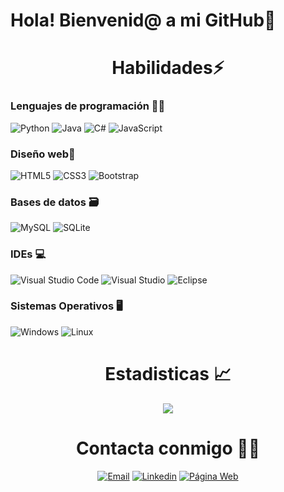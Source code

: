 
# Hola! Bienvenid@ a mi GitHub👋 

<div align="center"><h1> Habilidades⚡️ </h1></div>  

### Lenguajes de programación 👨‍💻  

![Python](https://img.shields.io/badge/python-3670A0?style=for-the-badge&logo=python&logoColor=ffdd54)
![Java](https://img.shields.io/badge/java-%23ED8B00.svg?style=for-the-badge&logo=java&logoColor=white)
![C#](https://img.shields.io/badge/c%23-%23239120.svg?style=for-the-badge&logo=c-sharp&logoColor=white)
![JavaScript](https://img.shields.io/badge/javascript-%23323330.svg?style=for-the-badge&logo=javascript&logoColor=%23F7DF1E)



### Diseño web📱   
![HTML5](https://img.shields.io/badge/html5-%23E34F26.svg?style=for-the-badge&logo=html5&logoColor=white)
![CSS3](https://img.shields.io/badge/css3-%231572B6.svg?style=for-the-badge&logo=css3&logoColor=white)
![Bootstrap](https://img.shields.io/badge/Bootstrap-563D7C?style=for-the-badge&logo=bootstrap)


  
### Bases de datos 🗃️ 
![MySQL](https://img.shields.io/badge/mysql-%2300f.svg?style=for-the-badge&logo=mysql&logoColor=white)
![SQLite](https://img.shields.io/badge/sqlite-%2307405e.svg?style=for-the-badge&logo=sqlite&logoColor=white)
 
### IDEs 💻    
![Visual Studio Code](https://img.shields.io/badge/Visual%20Studio%20Code-0078d7.svg?style=for-the-badge&logo=visual-studio-code&logoColor=white)
![Visual Studio](https://img.shields.io/badge/Visual%20Studio-5C2D91.svg?style=for-the-badge&logo=visual-studio&logoColor=white)
![Eclipse](https://img.shields.io/badge/Eclipse-FE7A16.svg?style=for-the-badge&logo=Eclipse&logoColor=white)



### Sistemas Operativos 🖥️ 
![Windows](https://img.shields.io/badge/Windows-0078D6?style=for-the-badge&logo=windows&logoColor=white)
![Linux](https://img.shields.io/badge/Linux-FCC624?style=for-the-badge&logo=linux&logoColor=black)
  
<div align="center"><h1> Estadisticas 📈 </h1></div>   
<div align="center">  
     <img src="https://github-readme-stats.vercel.app/api?username=CarlosMC104&?count_private=true&theme=merko"><img/>
</div>

<div align="center"><h1>Contacta conmigo 🤝🏻 </h1></div>  
 
<p align="center">
<a href="mailto:carlosmohedanocallejo@gmail.com" ><img alt="Email" src="https://img.shields.io/badge/Email-carlosmohedanocallejo@gmail.com-blue?style=for-the-badge&logo=gmail"></a>
<a href="https://www.linkedin.com/in/carlosmc104/" target="_blank"><img alt="Linkedin" src="https://img.shields.io/badge/Linkedin-@carlosmc104-blue?style=for-the-badge&logo=linkedin&logoColor=blue"></a> 
<a href="https://carlosmc104.github.io"><img alt="Página Web" src="https://img.shields.io/badge/Página Web-carlosmc104.github.io-blue?style=for-the-badge&logo=WWW"></a>
<p/>

